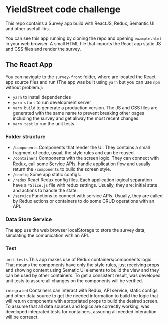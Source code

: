 # YieldStreet code challenge

This repo contains a Survey app build with ReactJS, Redux, Semantic UI and other usefull libs.

You can see this app running by cloning the repo and opening `example.html` in your web browser. A small HTML file that imports the React app static JS and CSS files and render the survey.

## The React App

You can navigate to the `survey-front` folder, where are located the React app source files and run (The app was built using `yarn` but you can use `npm` without problem.):

 - `yarn` to install dependencies
 - `yarn start` to run development server
 - `yarn build` to generate a production version. The JS and CSS files are generated with the same name to prevent breaking other pages including the survey and get allway the most recent changes.
 - `yarn test` to run the unit tests.

### Folder structure
 - `/components` Components that render the UI. They contains a small fragment of code, usual, the style rules and can be reused.
 - `/containers` Components with the screen logic. They can connect with Redux, call some Service APIs, handle application flow and usually return the `/components` to build the screen style.
 - `/config` Some app static configs.
 - `/redux` React Redux config files. Each application logical separation have a `*Slice.js` file with redux settings. Usually, they are: initial state and actions to handle the state.
 - `/service` Functions to connect with service APIs. Usually, they are called by Redux actions or containers to do some CRUD operations with an API.

### Data Store Service
The app use the web browser localStorage to store the survey data, simulating the comunication with an API.

### Test
`unit-tests` This app makes use of Redux containers/components logic. That means the components have only the style rules, just receiving props and showing content using Sematic UI elements to build the view and they can be used by other containers. To get a consistent result, was developed unit tests to assure all changes on the components will be verified.

`integrated` Containers can interact with Redux, API service, static configs and other data source to get the needed information to build the logic that will return components with apropriated props to build the desired screen. To assume that all data sources and logics are correctly working, was developed integrated tests for containers, assuring all needed interaction will be correact.
